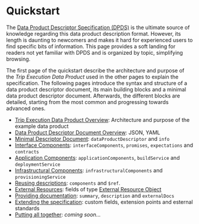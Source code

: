 # Quickstart

The [Data Product Descriptor Specification (DPDS)](../resources/specifications/README.md)  is the ultimate source of knowledge regarding this data product description format. However, its length is daunting to newcomers and makes it hard for experienced users to find specific bits of information. This page provides a soft landing for readers not yet familiar with DPDS and is organized by topic, simplifying browsing.

The first page of the quickstart describe the architecture and purpose of the *Trip Execution Data Product* used in the other pages to explain the specification.
The following pages introduce the syntax and structure of a data product descriptor document, its main building blocks and a minimal data product descriptor document. Afterwards, the different blocks are detailed, starting from the most common and progressing towards advanced ones. 

- [Trip Execution Data Product Overview](./example.md): Architecture and purpose of the example data product
- [Data Product Descriptor Document Overview](./overview.md): JSON, YAML
- [Minimal Descriptor Document](./overview.md): `dataProductDescriptor` and `info`
- [Interface Components](./interface.md): `interfaceComponents`, `promises`, `expectations` and `contracts`
- [Application Components](./application.md): `applicationComponents`, `buildService` and `deploymentService`
- [Infrastructural Components](./infrastructure.md): `infrastructuralComponents` and  `provisioningService`
- [Reusing descriptions](./components.md): `components` and `$ref`.
- [External Resources](./resources.md): fields of type [External Resource Object](../resources/specifications/last.md#applicationComponent)
- [Providing documentation](./definitions.md): `summary`, `description` and `externalDocs`
- [Extending the specification](./extensions.md): custom fields, extension points and esternal standards
- [Putting all together](./summary.md): *coming soon...*

